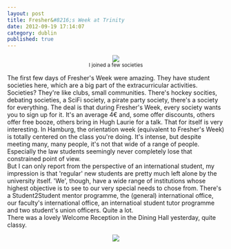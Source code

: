 ```yaml
---
layout: post
title: Fresher&#8216;s Week at Trinity
date: 2012-09-19 17:14:07
category: dublin
published: true
---
```


<p style="text-align: center;"><a href="http://blog.timmschoof.com/images/soc.jpeg"><img src="http://blog.timmschoof.com/images/soc.jpeg"/></a><br/><small>I joined a few societies</small></p>

The first few days of Fresher's Week were amazing. They have student societies here, which are a big part of the extracurricular activities. Societies? They're like clubs, small communities. There's hockey socities, debating societies, a SciFi society, a pirate party society, there's a society for everything. The deal is that during Fresher's Week, every society wants you to sign up for it. It's an average 4€ and, some offer discounts, others offer free booze, others bring in Hugh Laurie for a talk. That for itself is very interesting. In Hamburg, the orientation week (equivalent to Fresher's Week) is totally centered on the class you're doing. It's intense, but despite meeting many, many people, it's not that wide of a range of people. Especially the law students seemingly never completely lose that constrained point of view.  
But I can only report from the perspective of an international student, my impression is that 'regular' new students are pretty much left alone by the university itself. 'We', though, have a wide range of institutions whose highest objective is to see to our very special needs to chose from. There's a Student2Student mentor programme, the (general) international office, our faculty's international office, an internatioal student tutor programme and two student's union officers. Quite a lot.  
There was a lovely Welcome Reception in the Dining Hall yesterday, quite classy.
<p style="text-align: center;"><a href="http://blog.timmschoof.com/images/dining_hall.png"><img src="http://blog.timmschoof.com/images/dining_hall.png"/></a></p>